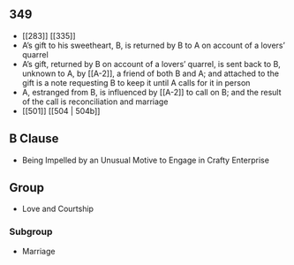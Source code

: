 ## 349
- [[283]] [[335]] 
- A’s gift to his sweetheart, B, is returned by B to A on account of a lovers’ quarrel
- A’s gift, returned by B on account of a lovers’ quarrel, is sent back to B, unknown to A, by [[A-2]], a friend of both B and A; and attached to the gift is a note requesting B to keep it until A calls for it in person
- A, estranged from B, is influenced by [[A-2]] to call on B; and the result of the call is reconciliation and marriage
- [[501]] [[504 | 504b]] 

## B Clause
- Being Impelled by an Unusual Motive to Engage in Crafty Enterprise

## Group
- Love and Courtship

### Subgroup
- Marriage

